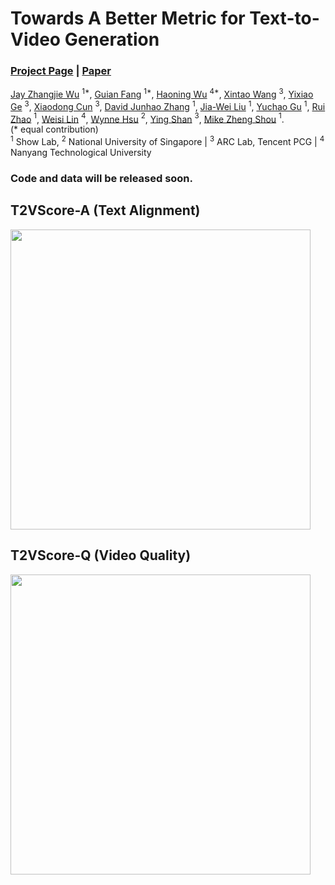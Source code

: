 # Towards A Better Metric for Text-to-Video Generation

### [Project Page](https://showlab.github.io/T2VScore/) | [Paper](https://arxiv.org/abs/2401.07781)

[Jay Zhangjie Wu](https://zhangjiewu.github.io/) $^{1*}$, [Guian Fang](https://scholar.google.com/citations?user=2z4sraUAAAAJ) $^{1*}$, [Haoning Wu](https://teowu.github.io/) $^{4*}$, [Xintao Wang](https://xinntao.github.io/) $^3$, [Yixiao Ge](https://geyixiao.com/) $^3$, [Xiaodong Cun](https://vinthony.github.io/academic/) $^3$, [David Junhao Zhang](https://junhaozhang98.github.io/) $^1$, [Jia-Wei Liu](https://jia-wei-liu.github.io/) $^1$, [Yuchao Gu](https://ycgu.site/) $^1$, [Rui Zhao](https://ruizhaocv.github.io/) $^1$, [Weisi Lin](https://personal.ntu.edu.sg/wslin/Home.html) $^4$, [Wynne Hsu](https://www.comp.nus.edu.sg/~whsu/) $^2$, [Ying Shan](https://scholar.google.com/citations?user=4oXBp9UAAAAJ) $^3$, [Mike Zheng Shou](https://sites.google.com/view/showlab/home?authuser=0) $^1$.<br>
(* equal contribution)<br>
$^1$ Show Lab, $^2$ National University of Singapore | $^3$ ARC Lab, Tencent PCG | $^4$ Nanyang Technological University

### Code and data will be released soon.

## T2VScore-A (Text Alignment)
<img src="https://showlab.github.io/T2VScore/assets/text_alignment.gif" width="480px"/>

## T2VScore-Q (Video Quality)
<img src="https://showlab.github.io/T2VScore/assets/video_quality.jpg" width="480px"/>